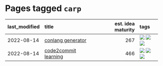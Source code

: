 # Pages tagged `carp`

|last_modified|title|est. idea maturity|tags
|:---|:---|---:|:---|
|2022-08-14|[conlang generator](../conlang_lm.md)|267|[![](https://img.shields.io/badge/tag-carp-5e378d)](../tags/carp.md) [![](https://img.shields.io/badge/tag-dataset-e7673c)](../tags/dataset.md) [![](https://img.shields.io/badge/tag-experimental-4a3565)](../tags/experimental.md)|
|2022-08-14|[code2commit learning](../code2commit-learning.md)|466|[![](https://img.shields.io/badge/tag-carp-5e378d)](../tags/carp.md) [![](https://img.shields.io/badge/tag-experimental-4a3565)](../tags/experimental.md) [![](https://img.shields.io/badge/tag-foundation-d548d8)](../tags/foundation.md)|